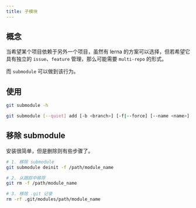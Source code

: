 ```yaml
---
title: 子模块
---
```


## 概念

当希望某个项目依赖于另外一个项目，虽然有 lerna 的方案可以选择，但若希望它具有独立的 `issue`、`feature` 管理，那么可能需要 `multi-repo` 的形式。

而 `submodule` 可以做到该行为。



## 使用

```bash
git submodule -h

git submodule [--quiet] add [-b <branch>] [-f|--force] [--name <name>] [--reference <repository>] [--] <repository> [<path>]
```



## 移除 submodule

安装很简单，但是删除则有些步骤了。

```bash
# 1. 移除 submodule
git submodule deinit -f /path/module_name

# 2. 从跟踪中移除
git rm -f /path/module_name

# 3. 移除 .git 记录
rm -rf .git/modules/path/module_name
```